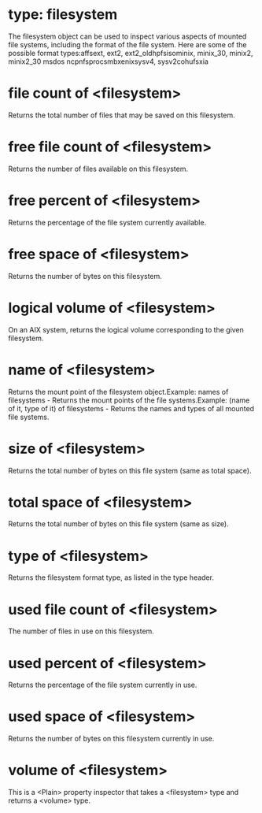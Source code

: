 # type: filesystem

The filesystem object can be used to inspect various aspects of mounted file systems, including the format of the file system. Here are some of the possible format types:affsext, ext2, ext2_oldhpfsisominix, minix_30, minix2, minix2_30 msdos ncpnfsprocsmbxenixsysv4, sysv2cohufsxia

# file count of &lt;filesystem&gt;

Returns the total number of files that may be saved on this filesystem.

# free file count of &lt;filesystem&gt;

Returns the number of files available on this filesystem.

# free percent of &lt;filesystem&gt;

Returns the percentage of the file system currently available.

# free space of &lt;filesystem&gt;

Returns the number of bytes on this filesystem.

# logical volume of &lt;filesystem&gt;

On an AIX system, returns the logical volume corresponding to the given filesystem.

# name of &lt;filesystem&gt;

Returns the mount point of the filesystem object.Example: names of filesystems - Returns the mount points of the file systems.Example: (name of it, type of it) of filesystems - Returns the names and types of all mounted file systems.

# size of &lt;filesystem&gt;

Returns the total number of bytes on this file system (same as total space).

# total space of &lt;filesystem&gt;

Returns the total number of bytes on this file system (same as size).

# type of &lt;filesystem&gt;

Returns the filesystem format type, as listed in the type header.

# used file count of &lt;filesystem&gt;

The number of files in use on this filesystem.

# used percent of &lt;filesystem&gt;

Returns the percentage of the file system currently in use.

# used space of &lt;filesystem&gt;

Returns the number of bytes on this filesystem currently in use.

# volume of &lt;filesystem&gt;

This is a &lt;Plain&gt; property inspector that takes a &lt;filesystem&gt; type and returns a &lt;volume&gt; type.
